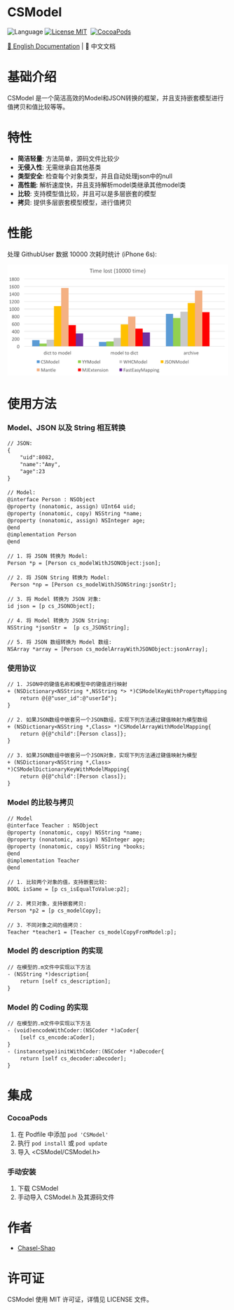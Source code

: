 CSModel
==============
![Language](https://img.shields.io/badge/language-Objective--C-orange.svg)
[![License MIT](https://img.shields.io/badge/license-MIT-green.svg?style=flat)](https://raw.githubusercontent.com/Chasel-Shao/CSModel/master/LICENSE)&nbsp;
[![CocoaPods](http://img.shields.io/cocoapods/v/CSModel.svg?style=flat)](http://cocoapods.org/pods/CSModel)&nbsp;

[:book: English Documentation](README.md) | :book: 中文文档

基础介绍
==============
CSModel 是一个简洁高效的Model和JSON转换的框架，并且支持嵌套模型进行值拷贝和值比较等等。

特性
==============

- **简洁轻量**: 方法简单，源码文件比较少
- **无侵入性**: 无需继承自其他基类
- **类型安全**: 检查每个对象类型，并且自动处理json中的null
- **高性能**: 解析速度快，并且支持解析model类继承其他model类
- **比较**: 支持模型值比较，并且可以是多层嵌套的模型
- **拷贝**: 提供多层嵌套模型模型，进行值拷贝

性能
==============
处理 GithubUser 数据 10000 次耗时统计 (iPhone 6s):

![Benchmark result](https://raw.githubusercontent.com/Chasel-Shao/CSModel/master/Benchmark/result.png
)


使用方法
==============

### Model、JSON 以及 String 相互转换
```objc
// JSON:
{
    "uid":8082,
    "name":"Amy",
    "age":23
}

// Model:
@interface Person : NSObject
@property (nonatomic, assign) UInt64 uid;
@property (nonatomic, copy) NSString *name;
@property (nonatomic, assign) NSInteger age;
@end
@implementation Person
@end
	
// 1. 将 JSON 转换为 Model:
Person *p = [Person cs_modelWithJSONObject:json];

// 2. 将 JSON String 转换为 Model:
 Person *np = [Person cs_modelWithJSONString:jsonStr];
	
// 3. 将 Model 转换为 JSON 对象:
id json = [p cs_JSONObject];

// 4. 将 Model 转换为 JSON String:
NSString *jsonStr =  [p cs_JSONString];

// 5. 将 JSON 数组转换为 Model 数组:
NSArray *array = [Person cs_modelArrayWithJSONObject:jsonArray];
```
### 使用协议
```objc
// 1. JSON中的键值名称和模型中的键值进行映射
+ (NSDictionary<NSString *,NSString *> *)CSModelKeyWithPropertyMapping
    return @{@"user_id":@"userId"};
}

// 2. 如果JSON数组中嵌套另一个JSON数组，实现下列方法通过键值映射为模型数组
+ (NSDictionary<NSString *,Class> *)CSModelArrayWithModelMapping{
    return @{@"child":[Person class]};
}

// 3. 如果JSON数组中嵌套另一个JSON对象，实现下列方法通过键值映射为模型
+ (NSDictionary<NSString *,Class> *)CSModelDictionaryKeyWithModelMapping{
    return @{@"child":[Person class]};
}
```
### Model 的比较与拷贝
```objc
// Model 
@interface Teacher : NSObject
@property (nonatomic, copy) NSString *name;
@property (nonatomic, assign) NSInteger age;
@property (nonatomic, copy) NSString *books;
@end
@implementation Teacher
@end

// 1. 比较两个对象的值，支持嵌套比较:
BOOL isSame = [p cs_isEqualToValue:p2];

// 2. 拷贝对象，支持嵌套拷贝:
Person *p2 = [p cs_modelCopy];

// 3. 不同对象之间的值拷贝：
Teacher *teacher1 = [Teacher cs_modelCopyFromModel:p];
```
### Model 的 description 的实现
```objc
// 在模型的.m文件中实现以下方法
- (NSString *)description{
    return [self cs_description];
}
```
### Model 的 Coding 的实现
```objc
// 在模型的.m文件中实现以下方法
- (void)encodeWithCoder:(NSCoder *)aCoder{
    [self cs_encode:aCoder];
}
- (instancetype)initWithCoder:(NSCoder *)aDecoder{
    return [self cs_decoder:aDecoder];
}
```
集成
==============

### CocoaPods

1. 在 Podfile 中添加 `pod 'CSModel'`
2. 执行 `pod install` 或 `pod update`
3. 导入 \<CSModel/CSModel.h\>


### 手动安装

1. 下载 CSModel 
2. 手动导入 CSModel.h 及其源码文件



作者
==============
- [Chasel-Shao](https://github.com/Chasel-Shao)


许可证
==============
CSModel 使用 MIT 许可证，详情见 LICENSE 文件。


